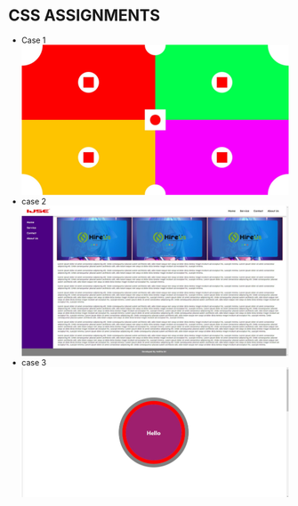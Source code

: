 # CSS ASSIGNMENTS
* Case 1
    ![case1](screenshots/case%201.jpg)
* case 2
    ![case2](screenshots/case%202.jpg)
* case 3
    ![case2](screenshots/case%203.jpg)